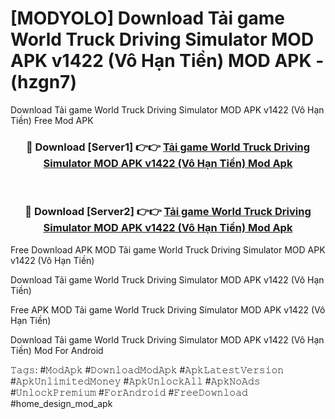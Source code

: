 # [MODYOLO] Download Tải game World Truck Driving Simulator MOD APK v1422 (Vô Hạn Tiền) MOD APK - (hzgn7)
Download Tải game World Truck Driving Simulator MOD APK v1422 (Vô Hạn Tiền) Free Mod APK

<div align="center">
<h3>🔴 Download [Server1] 👉👉 <a href="https://apk-comot.site?title=Tải_game_World_Truck_Driving_Simulator_MOD_APK_v1422_(Vô_Hạn_Tiền)">Tải game World Truck Driving Simulator MOD APK v1422 (Vô Hạn Tiền) Mod Apk</a></h3><br>

<h3>🔴 Download [Server2] 👉👉 <a href="https://apk-comot.site?title=Tải_game_World_Truck_Driving_Simulator_MOD_APK_v1422_(Vô_Hạn_Tiền)">Tải game World Truck Driving Simulator MOD APK v1422 (Vô Hạn Tiền) Mod Apk</a></h3>
</div>


Free Download APK MOD Tải game World Truck Driving Simulator MOD APK v1422 (Vô Hạn Tiền)

Download Tải game World Truck Driving Simulator MOD APK v1422 (Vô Hạn Tiền) 

Free APK MOD Tải game World Truck Driving Simulator MOD APK v1422 (Vô Hạn Tiền) 

Download Tải game World Truck Driving Simulator MOD APK v1422 (Vô Hạn Tiền) Mod For Android

𝚃𝚊𝚐𝚜: #𝙼𝚘𝚍𝙰𝚙𝚔 #𝙳𝚘𝚠𝚗𝚕𝚘𝚊𝚍𝙼𝚘𝚍𝙰𝚙𝚔 #𝙰𝚙𝚔𝙻𝚊𝚝𝚎𝚜𝚝𝚅𝚎𝚛𝚜𝚒𝚘𝚗 #𝙰𝚙𝚔𝚄𝚗𝚕𝚒𝚖𝚒𝚝𝚎𝚍𝙼𝚘𝚗𝚎𝚢 #𝙰𝚙𝚔𝚄𝚗𝚕𝚘𝚌𝚔𝙰𝚕𝚕 #𝙰𝚙𝚔𝙽𝚘𝙰𝚍𝚜 #𝚄𝚗𝚕𝚘𝚌𝚔𝙿𝚛𝚎𝚖𝚒𝚞𝚖 #𝙵𝚘𝚛𝙰𝚗𝚍𝚛𝚘𝚒𝚍 #𝙵𝚛𝚎𝚎𝙳𝚘𝚠𝚗𝚕𝚘𝚊𝚍 #home_design_mod_apk